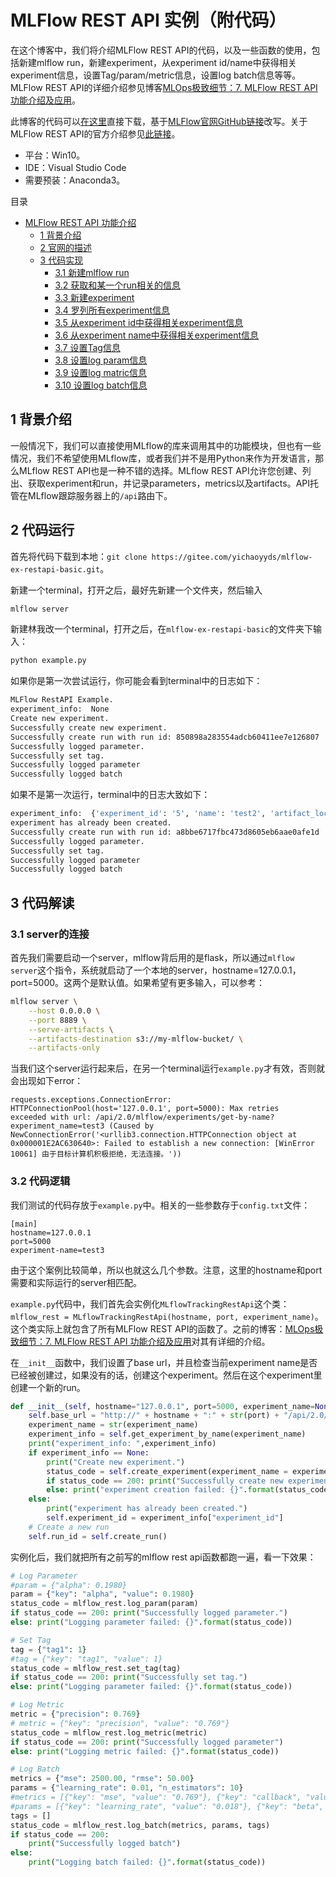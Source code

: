 # MLFlow REST API 实例（附代码）

在这个博客中，我们将介绍MLFlow REST API的代码，以及一些函数的使用，包括新建mlflow run，新建experiment，从experiment id/name中获得相关experiment信息，设置Tag/param/metric信息，设置log batch信息等等。MLFlow REST API的详细介绍参见博客[MLOps极致细节：7. MLFlow REST API 功能介绍及应用](https://blog.csdn.net/zyctimes/article/details/123418774)。

此博客的代码可以[在这里](https://gitee.com/yichaoyyds/mlflow-ex-restapi-basic)直接下载，基于[MLFlow官网GitHub链接](https://github.com/mlflow/mlflow)改写。关于MLFlow REST API的官方介绍参见[此链接](https://www.mlflow.org/docs/latest/rest-api.html#create-run)。

- 平台：Win10。
- IDE：Visual Studio Code
- 需要预装：Anaconda3。

目录

- [MLFlow REST API 功能介绍](#mlflow-rest-api-功能介绍)
  - [1 背景介绍](#1-背景介绍)
  - [2 官网的描述](#2-官网的描述)
  - [3 代码实现](#3-代码实现)
    - [3.1 新建mlflow run](#31-新建mlflow-run)
    - [3.2 获取和某一个run相关的信息](#32-获取和某一个run相关的信息)
    - [3.3 新建experiment](#33-新建experiment)
    - [3.4 罗列所有experiment信息](#34-罗列所有experiment信息)
    - [3.5 从experiment id中获得相关experiment信息](#35-从experiment-id中获得相关experiment信息)
    - [3.6 从experiment name中获得相关experiment信息](#36-从experiment-name中获得相关experiment信息)
    - [3.7 设置Tag信息](#37-设置tag信息)
    - [3.8 设置log param信息](#38-设置log-param信息)
    - [3.9 设置log matric信息](#39-设置log-matric信息)
    - [3.10 设置log batch信息](#310-设置log-batch信息)

## 1 背景介绍

一般情况下，我们可以直接使用MLflow的库来调用其中的功能模块，但也有一些情况，我们不希望使用MLflow库，或者我们并不是用Python来作为开发语言，那么MLflow REST API也是一种不错的选择。MLflow REST API允许您创建、列出、获取experiment和run，并记录parameters，metrics以及artifacts。API托管在MLflow跟踪服务器上的`/api`路由下。

## 2 代码运行

首先将代码下载到本地：`git clone https://gitee.com/yichaoyyds/mlflow-ex-restapi-basic.git`。

新建一个terminal，打开之后，最好先新建一个文件夹，然后输入

```bash
mlflow server
```

新建林我改一个terminal，打开之后，在`mlflow-ex-restapi-basic`的文件夹下输入：

```bash
python example.py
```

如果你是第一次尝试运行，你可能会看到terminal中的日志如下：

```bash
MLFlow RestAPI Example.
experiment_info:  None
Create new experiment.
Successfully create new experiment.
Successfully create run with run id: 850898a283554adcb60411ee7e126807
Successfully logged parameter.
Successfully set tag.
Successfully logged parameter
Successfully logged batch
```

如果不是第一次运行，terminal中的日志大致如下：

```bash
experiment_info:  {'experiment_id': '5', 'name': 'test2', 'artifact_location': './mlruns/5', 'lifecycle_stage': 'active'}
experiment has already been created.
Successfully create run with run id: a8bbe6717fbc473d8605eb6aae0afe1d
Successfully logged parameter.
Successfully set tag.
Successfully logged parameter
Successfully logged batch
```

## 3 代码解读

### 3.1 server的连接

首先我们需要启动一个server，mlflow背后用的是flask，所以通过`mlflow server`这个指令，系统就启动了一个本地的server，hostname=127.0.0.1，port=5000。这两个是默认值。如果希望有更多输入，可以参考：

```bash
mlflow server \
    --host 0.0.0.0 \
    --port 8889 \
    --serve-artifacts \
    --artifacts-destination s3://my-mlflow-bucket/ \
    --artifacts-only
```

当我们这个server运行起来后，在另一个terminal运行`example.py`才有效，否则就会出现如下error：

```terminal
requests.exceptions.ConnectionError: HTTPConnectionPool(host='127.0.0.1', port=5000): Max retries 
exceeded with url: /api/2.0/mlflow/experiments/get-by-name?experiment_name=test3 (Caused by NewConnectionError('<urllib3.connection.HTTPConnection object at 0x000001E2AC630640>: Failed to establish a new connection: [WinError 10061] 由于目标计算机积极拒绝，无法连接。'))
```

### 3.2 代码逻辑

我们测试的代码存放于`example.py`中。相关的一些参数存于`config.txt`文件：

```config
[main]
hostname=127.0.0.1
port=5000
experiment-name=test3
```

由于这个案例比较简单，所以也就这么几个参数。注意，这里的hostname和port需要和实际运行的server相匹配。

`example.py`代码中，我们首先会实例化`MLflowTrackingRestApi`这个类：`mlflow_rest = MLflowTrackingRestApi(hostname, port, experiment_name)`。这个类实际上就包含了所有MLFlow REST API的函数了。之前的博客：[MLOps极致细节：7. MLFlow REST API 功能介绍及应用](https://blog.csdn.net/zyctimes/article/details/123418774)对其有详细的介绍。

在`__init__`函数中，我们设置了base url，并且检查当前experiment name是否已经被创建过，如果没有的话，创建这个experiment。然后在这个experiment里创建一个新的run。

```python
def __init__(self, hostname="127.0.0.1", port=5000, experiment_name=None):
    self.base_url = "http://" + hostname + ":" + str(port) + "/api/2.0/mlflow"
    experiment_name = str(experiment_name)
    experiment_info = self.get_experiment_by_name(experiment_name)
    print("experiment_info: ",experiment_info)
    if experiment_info == None:
        print("Create new experiment.")
        status_code = self.create_experiment(experiment_name = experiment_name)
        if status_code == 200: print("Successfully create new experiment.")
        else: print("experiment creation failed: {}".format(status_code))
    else:
        print("experiment has already been created.")
        self.experiment_id = experiment_info["experiment_id"]
    # Create a new run
    self.run_id = self.create_run()
```

实例化后，我们就把所有之前写的mlflow rest api函数都跑一遍，看一下效果：

```python
# Log Parameter
#param = {"alpha": 0.1980}
param = {"key": "alpha", "value": 0.1980}
status_code = mlflow_rest.log_param(param)
if status_code == 200: print("Successfully logged parameter.")
else: print("Logging parameter failed: {}".format(status_code))

# Set Tag
tag = {"tag1": 1}
#tag = {"key": "tag1", "value": 1}
status_code = mlflow_rest.set_tag(tag)
if status_code == 200: print("Successfully set tag.")
else: print("Logging parameter failed: {}".format(status_code))

# Log Metric
metric = {"precision": 0.769}
# metric = {"key": "precision", "value": "0.769"}
status_code = mlflow_rest.log_metric(metric)
if status_code == 200: print("Successfully logged parameter")
else: print("Logging metric failed: {}".format(status_code))

# Log Batch
metrics = {"mse": 2500.00, "rmse": 50.00}
params = {"learning_rate": 0.01, "n_estimators": 10}
#metrics = [{"key": "mse", "value": "0.769"}, {"key": "callback", "value": "0.512"}]
#params = [{"key": "learning_rate", "value": "0.018"}, {"key": "beta", "value": "0.98"}, {"key": "gamma", "value": "512"}]
tags = []
status_code = mlflow_rest.log_batch(metrics, params, tags)
if status_code == 200:
    print("Successfully logged batch")
else:
    print("Logging batch failed: {}".format(status_code))
```
